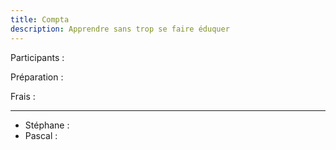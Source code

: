 ```yaml
---
title: Compta
description: Apprendre sans trop se faire éduquer
---
```


Participants :  


Préparation :


Frais :  


---
- Stéphane : 
- Pascal : 
